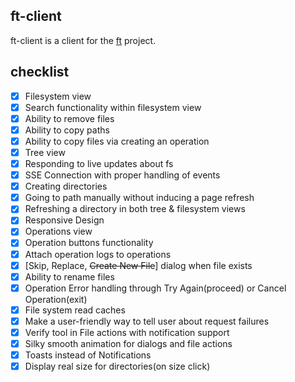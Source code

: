 ## ft-client
ft-client is a client for the [ft](https://github.com/lemondevxyz/ft) project.

## checklist
- [x] Filesystem view
- [x] Search functionality within filesystem view
- [x] Ability to remove files
- [x] Ability to copy paths
- [x] Ability to copy files via creating an operation
- [x] Tree view
- [x] Responding to live updates about fs
- [x] SSE Connection with proper handling of events
- [x] Creating directories
- [x] Going to path manually without inducing a page refresh
- [x] Refreshing a directory in both tree & filesystem views
- [x] Responsive Design
- [x] Operations view
- [x] Operation buttons functionality
- [x] Attach operation logs to operations
- [x] [Skip, Replace, ~~Create New File~~] dialog when file exists
- [x] Ability to rename files
- [x] Operation Error handling through Try Again(proceed) or Cancel Operation(exit)
- [x] File system read caches
- [x] Make a user-friendly way to tell user about request failures
- [x] Verify tool in File actions with notification support 
- [x] Silky smooth animation for dialogs and file actions
- [x] Toasts instead of Notifications
- [x] Display real size for directories(on size click)
